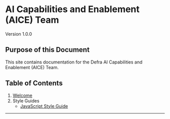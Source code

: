 # AI Capabilities and Enablement (AICE) Team
Version 1.0.0

## Purpose of this Document

This site contains documentation for the Defra AI Capabilities and Enablement (AICE) Team.

## Table of Contents
1. [Welcome](.)
2. Style Guides
    - [JavaScript Style Guide](style-guides/javascript.md)

---
